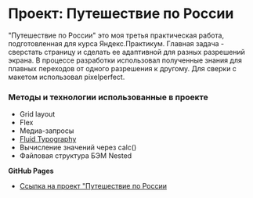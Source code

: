 # Проект: Путешествие по России
"Путешествие по России" это моя третья практическая работа, подготовленная для курса Яндекс.Практикум. Главная задача - сверстать страницу и сделать ее адаптивной для разных разрешений экрана. В процессе разработки использовал полученные знания для плавных переходов от одного разрешения к другому. Для сверки с макетом использовал pixelperfect.
### Методы и технологии использованные в проекте
* Grid layout
* Flex
* Медиа-запросы
* [Fluid Typography](https://css-tricks.com/snippets/css/fluid-typography/)
* Вычисление значений через calc()
* Файловая структура БЭМ Nested

**GitHub Pages**

* [Ссылка на проект "Путешествие по России](https://kireley.github.io/russian-travel/index.html)


